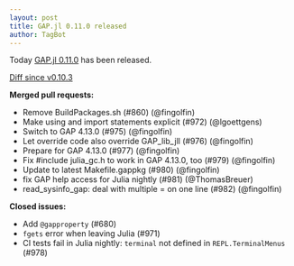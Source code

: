 ```yaml
---
layout: post
title: GAP.jl 0.11.0 released
author: TagBot
---
```


Today [GAP.jl 0.11.0](https://github.com/oscar-system/GAP.jl/releases/tag/v0.11.0) has
been released.

[Diff since v0.10.3](https://github.com/oscar-system/GAP.jl/compare/v0.10.3...v0.11.0)


**Merged pull requests:**
- Remove BuildPackages.sh (#860) (@fingolfin)
- Make using and import statements explicit (#972) (@lgoettgens)
- Switch to GAP 4.13.0 (#975) (@fingolfin)
- Let override code also override GAP_lib_jll (#976) (@fingolfin)
- Prepare for GAP 4.13.0 (#977) (@fingolfin)
- Fix #include julia_gc.h to work in GAP 4.13.0, too (#979) (@fingolfin)
- Update to latest Makefile.gappkg (#980) (@fingolfin)
- fix GAP help access for Julia nightly (#981) (@ThomasBreuer)
- read_sysinfo_gap: deal with multiple = on one line (#982) (@fingolfin)

**Closed issues:**
- Add `@gapproperty` (#680)
- `fgets` error when leaving Julia (#971)
- CI tests fail in Julia nightly: `terminal` not defined in `REPL.TerminalMenus` (#978)
